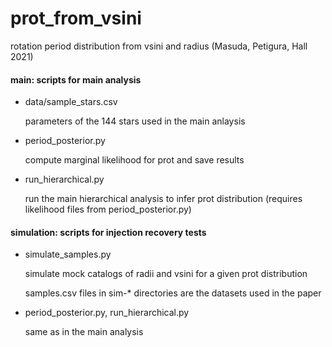 # prot_from_vsini
rotation period distribution from vsini and radius (Masuda, Petigura, Hall 2021)

#### main: scripts for main analysis

- data/sample_stars.csv

  parameters of the 144 stars used in the main anlaysis

- period_posterior.py

  compute marginal likelihood for prot and save results 

- run_hierarchical.py

  run the main hierarchical analysis to infer prot distribution (requires likelihood files from period_posterior.py)

#### simulation: scripts for injection recovery tests

- simulate_samples.py

  simulate mock catalogs of radii and vsini for a given prot distribution

  samples.csv files in sim-* directories are the datasets used in the paper 

- period_posterior.py, run_hierarchical.py

  same as in the main analysis

  <!--

- run_hierarchical_MC.py

  run hierarchical analyses for random subsets of the simulated samples and check how much the results fluctuate depending on the sample size

  -->

  

 





